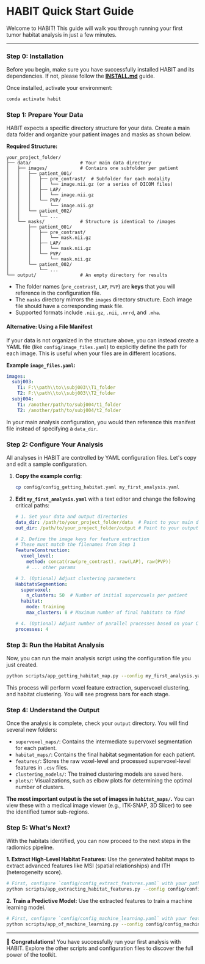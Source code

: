 # HABIT Quick Start Guide

Welcome to HABIT! This guide will walk you through running your first tumor habitat analysis in just a few minutes.

---

### **Step 0: Installation**

Before you begin, make sure you have successfully installed HABIT and its dependencies. If not, please follow the [**INSTALL.md**](INSTALL.md) guide.

Once installed, activate your environment:
```bash
conda activate habit
```

### **Step 1: Prepare Your Data**

HABIT expects a specific directory structure for your data. Create a main data folder and organize your patient images and masks as shown below.

**Required Structure:**
```
your_project_folder/
├── data/                  # Your main data directory
│   ├── images/            # Contains one subfolder per patient
│   │   ├── patient_001/
│   │   │   ├── pre_contrast/  # Subfolder for each modality
│   │   │   │   └── image.nii.gz (or a series of DICOM files)
│   │   │   ├── LAP/
│   │   │   │   └── image.nii.gz
│   │   │   └── PVP/
│   │   │       └── image.nii.gz
│   │   └── patient_002/
│   │       └── ...
│   └── masks/             # Structure is identical to /images
│       ├── patient_001/
│       │   ├── pre_contrast/
│       │   │   └── mask.nii.gz
│       │   ├── LAP/
│       │   │   └── mask.nii.gz
│       │   └── PVP/
│       │       └── mask.nii.gz
│       └── patient_002/
│           └── ...
└── output/                # An empty directory for results
```
- The folder names (`pre_contrast`, `LAP`, `PVP`) are **keys** that you will reference in the configuration file.
- The `masks` directory mirrors the `images` directory structure. Each image file should have a corresponding mask file.
- Supported formats include `.nii.gz`, `.nii`, `.nrrd`, and `.mha`.

#### Alternative: Using a File Manifest

If your data is not organized in the structure above, you can instead create a YAML file (like `config/image_files.yaml`) to explicitly define the path for each image. This is useful when your files are in different locations.

**Example `image_files.yaml`:**
```yaml
images:
  subj003:
    T1: F:\\path\\to\\subj003\\T1_folder
    T2: F:\\path\\to\\subj003\\T2_folder
  subj004:
    T1: /another/path/to/subj004/t1_folder
    T2: /another/path/to/subj004/t2_folder
```

In your main analysis configuration, you would then reference this manifest file instead of specifying a `data_dir`.

### **Step 2: Configure Your Analysis**

All analyses in HABIT are controlled by YAML configuration files. Let's copy and edit a sample configuration.

1.  **Copy the example config**:
    ```bash
    cp config/config_getting_habitat.yaml my_first_analysis.yaml
    ```

2.  **Edit `my_first_analysis.yaml`** with a text editor and change the following critical paths:
    ```yaml
    # 1. Set your data and output directories
    data_dir: /path/to/your_project_folder/data  # Point to your main data folder
    out_dir: /path/to/your_project_folder/output # Point to your output folder
    
    # 2. Define the image keys for feature extraction
    # These must match the filenames from Step 1
    FeatureConstruction:
      voxel_level:
        method: concat(raw(pre_contrast), raw(LAP), raw(PVP))
        # ... other params
    
    # 3. (Optional) Adjust clustering parameters
    HabitatsSegmention:
      supervoxel:
        n_clusters: 50  # Number of initial supervoxels per patient
      habitat:
        mode: training
        max_clusters: 8 # Maximum number of final habitats to find
    
    # 4. (Optional) Adjust number of parallel processes based on your CPU cores
    processes: 4
    ```

### **Step 3: Run the Habitat Analysis**

Now, you can run the main analysis script using the configuration file you just created.

```bash
python scripts/app_getting_habitat_map.py --config my_first_analysis.yaml
```

This process will perform voxel feature extraction, supervoxel clustering, and habitat clustering. You will see progress bars for each stage.

### **Step 4: Understand the Output**

Once the analysis is complete, check your `output` directory. You will find several new folders:

-   `supervoxel_maps/`: Contains the intermediate supervoxel segmentation for each patient.
-   `habitat_maps/`: Contains the final habitat segmentation for each patient.
-   `features/`: Stores the raw voxel-level and processed supervoxel-level features in `.csv` files.
-   `clustering_models/`: The trained clustering models are saved here.
-   `plots/`: Visualizations, such as elbow plots for determining the optimal number of clusters.

**The most important output is the set of images in `habitat_maps/`.** You can view these with a medical image viewer (e.g., ITK-SNAP, 3D Slicer) to see the identified tumor sub-regions.

### **Step 5: What's Next?**

With the habitats identified, you can now proceed to the next steps in the radiomics pipeline.

**1. Extract High-Level Habitat Features:**
Use the generated habitat maps to extract advanced features like MSI (spatial relationships) and ITH (heterogeneity score).
```bash
# First, configure `config/config_extract_features.yaml` with your paths
python scripts/app_extracting_habitat_features.py --config config/config_extract_features.yaml
```

**2. Train a Predictive Model:**
Use the extracted features to train a machine learning model.
```bash
# First, configure `config/config_machine_learning.yaml` with your feature files
python scripts/app_of_machine_learning.py --config config/config_machine_learning.yaml
```

---

🎉 **Congratulations!** You have successfully run your first analysis with HABIT. Explore the other scripts and configuration files to discover the full power of the toolkit.